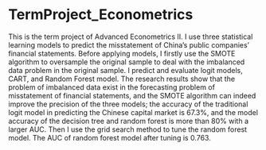 # TermProject_Econometrics
This is the term project of Advanced Econometrics II. I use three statistical learning models to predict the misstatement of China’s public companies’ financial statements. Before applying models, I firstly use the SMOTE algorithm to oversample the original sample to deal with the imbalanced data problem in the original sample. I predict and evaluate logit models, CART, and Random Forest model. The research results show that the problem of imbalanced data exist in the forecasting problem of misstatement of financial statements, and the SMOTE algorithm can indeed improve the precision of the three models; the accuracy of the traditional logit model in predicting the Chinese capital market is 67.3%, and the model accuracy of the decision tree and random forest is more than 80% with a larger AUC. Then I use the grid search method to tune the random forest model. The AUC of random forest model after tuning is 0.763.
